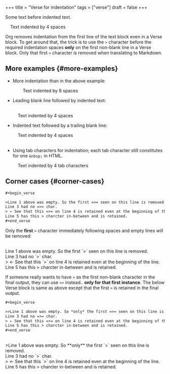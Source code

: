 +++
title = "Verse for indentation"
tags = ["verse"]
draft = false
+++

Some text before indented text.

<p class="verse">
&nbsp;&nbsp;&nbsp;&nbsp;Text indented by 4 spaces<br />
</p>

Org removes indentation from the first line of the text block even in
a Verse block. To get around that, the trick is to use the `>`
character before the required indentation spaces **only** on the first
non-blank line in a Verse block. Only that first `>` character is
removed when translating to Markdown.


## More examples {#more-examples}

-   More indentation than in the above example:

    <p class="verse">
    &nbsp;&nbsp;&nbsp;&nbsp;&nbsp;&nbsp;&nbsp;&nbsp;Text indented by 8 spaces<br />
    </p>
-   Leading blank line followed by indented text:

    <p class="verse">
    <br />
    &nbsp;&nbsp;&nbsp;&nbsp;Text indented by 4 spaces<br />
    </p>
-   Indented text followed by a trailing blank line:

    <p class="verse">
    &nbsp;&nbsp;&nbsp;&nbsp;Text indented by 4 spaces<br />
    <br />
    </p>
-   Using tab characters for indentation; each tab character still
    constitutes for one `&nbsp;` in HTML.

    <p class="verse">
    &nbsp;&nbsp;&nbsp;&nbsp;Text indented by 4 tab characters<br />
    </p>


## Corner cases {#corner-cases}

```org { linenos=table, linenostart=0 }
#+begin_verse

>Line 1 above was empty. So the first =>= seen on this line is removed.
Line 3 had no =>= char.
> ← See that this =>= on line 4 is retained even at the beginning of the line.
Line 5 has this > charcter in-between and is retained.
#+end_verse
```

Only the **first** `>` character immediately following spaces and empty
lines will be removed:

<p class="verse">
<br />
Line 1 above was empty. So the first `>` seen on this line is removed.<br />
Line 3 had no `>` char.<br />
&gt; ← See that this `>` on line 4 is retained even at the beginning of the line.<br />
Line 5 has this &gt; charcter in-between and is retained.<br />
</p>

If someone really wants to have `>` as the first non-blank character
in the final output, they can use `>>` instead.. **only for that first
instance**. The below Verse block is same as above except that the
first `>` is retained in the final output.

```org { linenos=table, linenostart=0 }
#+begin_verse

>>Line 1 above was empty. So *only* the first =>= seen on this line is removed.
Line 3 had no =>= char.
> ← See that this =>= on line 4 is retained even at the beginning of the line.
Line 5 has this > charcter in-between and is retained.
#+end_verse
```

<p class="verse">
<br />
&gt;Line 1 above was empty. So **only** the first `>` seen on this line is removed.<br />
Line 3 had no `>` char.<br />
&gt; ← See that this `>` on line 4 is retained even at the beginning of the line.<br />
Line 5 has this &gt; charcter in-between and is retained.<br />
</p>
